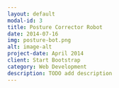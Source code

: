 ```yaml
---
layout: default
modal-id: 3
title: Posture Corrector Robot
date: 2014-07-16
img: posture-bot.png
alt: image-alt
project-date: April 2014
client: Start Bootstrap
category: Web Development
description: TODO add description
---
```

